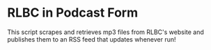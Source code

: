 # RLBC in Podcast Form

This script scrapes and retrieves mp3 files from RLBC's website and publishes them to an RSS feed that updates whenever run!

